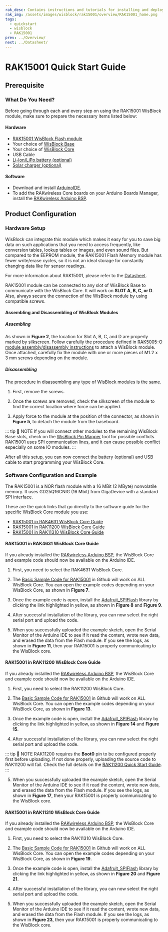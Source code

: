 ```yaml
---
rak_desc: Contains instructions and tutorials for installing and deploying your RAK15001. Instructions are written in a detailed and step-by-step manner for an easier experience in setting up your device. Aside from the hardware configuration, it also contains a software setup that includes detailed example codes that will help you get started.
rak_img: /assets/images/wisblock/rak15001/overview/RAK15001_home.png
tags:
  - quickstart
  - wisblock
  - RAK15001
prev: ../Overview/
next: ../Datasheet/
---
```


# RAK15001 Quick Start Guide


## Prerequisite

### What Do You Need?

Before going through each and every step on using the RAK15001 WisBlock module, make sure to prepare the necessary items listed below:

#### Hardware

- [RAK15001 WisBlock Flash module](https://store.rakwireless.com/products/wisblock-flash-module-rak15001?utm_source=WisBlock15001&utm_medium=Document&utm_campaign=BuyFromStore)
- Your choice of [WisBlock Base](https://store.rakwireless.com/collections/wisblock-base)
- Your choice of [WisBlock Core](https://store.rakwireless.com/collections/wisblock-core)
- USB Cable
- [Li-Ion/LiPo battery (optional)](https://store.rakwireless.com/collections/wisblock-accessory/products/battery-connector-cable?utm_source=BatteryConnector&utm_medium=Document&utm_campaign=BuyFromStore)
- [Solar charger (optional)](https://store.rakwireless.com/collections/wisblock-accessory/products/solar-panel-connector-cable?utm_source=SolarPanelConnector&utm_medium=Document&utm_campaign=BuyFromStore)

#### Software

- Download and install [ArduinoIDE](https://www.arduino.cc/en/Main/Software).
- To add the RAKwireless Core boards on your Arduino Boards Manager, install the [RAKwireless Arduino BSP](https://github.com/RAKWireless/RAKwireless-Arduino-BSP-Index).

## Product Configuration

### Hardware Setup

WisBlock can integrate this module which makes it easy for you to save big data on such applications that you need to access frequently, like conversion tables, lookup tables or images, and even sound files. But compared to the EEPROM module, the RAK15001 Flash Memory module has fewer write/erase cycles, so it is not an ideal storage for constantly changing data like for sensor readings.

For more information about RAK15001, please refer to the [Datasheet](../Datasheet/).

RAK15001 module can be connected to any slot of WisBlock Base to communicate with the WisBlock Core. It will work on **SLOT A, B, C, or D**. Also, always secure the connection of the WisBlock module by using compatible screws.

<rk-img
  src="/assets/images/wisblock/rak15001/quickstart/rak15001_mounting.png"
  width="70%"
  caption="RAK15001 connection to WisBlock Base"
/>

#### Assembling and Disassembling of WisBlock Modules

##### Assembling

As shown in **Figure 2**, the location for Slot A, B, C, and D are properly marked by silkscreen. Follow carefully the procedure defined in [RAK5005-O module assembly/disassembly instructions](https://docs.rakwireless.com/Knowledge-Hub/Learn/RAK5005-O-Baseboard-Installation-Guide/) to attach a WisBlock module. Once attached, carefully fix the module with one or more pieces of M1.2 x 3&nbsp;mm screws depending on the module.

<rk-img
  src="/assets/images/wisblock/rak15001/quickstart/wisblock-sensor-silkscreen.png"
  width="70%"
  caption="Sensor connection to WisBlock Base"
/>

##### Disassembling

The procedure in disassembling any type of WisBlock modules is the same.

1. First, remove the screws.

<rk-img
  src="/assets/images/wisblock/rak15001/quickstart/removing-screws.png"
  width="70%"
  caption="Removing screws from the WisBlock module"
/>

2. Once the screws are removed, check the silkscreen of the module to find the correct location where force can be applied.

<rk-img
  src="/assets/images/wisblock/rak15001/quickstart/detaching-silkscreen.png"
  width="70%"
  caption="Detaching silkscreen on the WisBlock module"
/>

3. Apply force to the module at the position of the connector, as shown in **Figure 5**, to detach the module from the baseboard.

<rk-img
  src="/assets/images/wisblock/rak15001/quickstart/detaching-module.png"
  width="70%"
  caption="Applying even forces on the proper location of a WisBlock module"
/>

::: tip 📝 NOTE
If you will connect other modules to the remaining WisBlock Base slots, check on the [WisBlock Pin Mapper](https://docs.rakwireless.com/Knowledge-Hub/Pin-Mapper/) tool for possible conflicts. RAK15001 uses SPI communication lines, and it can cause possible conflict especially on some IO modules.
:::

After all this setup, you can now connect the battery (optional) and USB cable to start programming your WisBlock Core.

### Software Configuration and Example

The RAK15001 is a NOR flash module with a 16&nbsp;MBit (2&nbsp;MByte) nonvolatile memory. It uses GD25Q16CNIG (16&nbsp;Mbit) from GigaDevice with a standard SPI interface.

These are the quick links that go directly to the software guide for the specific WisBlock Core module you use:

- [RAK15001 in RAK4631 WisBlock Core Guide](/Product-Categories/WisBlock/RAK15001/Quickstart/#rak15001-in-rak4631-wisblock-core-guide)
- [RAK15001 in RAK11200 WisBlock Core Guide](/Product-Categories/WisBlock/RAK15001/Quickstart/#rak15001-in-rak11200-wisblock-core-guide)
- [RAK15001 in RAK11310 WisBlock Core Guide](/Product-Categories/WisBlock/RAK15001/Quickstart/#rak15001-in-rak11310-wisblock-core-guide)

#### RAK15001 in RAK4631 WisBlock Core Guide

If you already installed the [RAKwireless Arduino BSP](https://github.com/RAKWireless/RAKwireless-Arduino-BSP-Index), the WisBlock Core and example code should now be available on the Arduino IDE.

1. First, you need to select the RAK4631 WisBlock Core.

<rk-img
  src="/assets/images/wisblock/rak15001/quickstart/rak4631-board.png"
  width="100%"
  caption="Selecting RAK4631 as WisBlock Core"
/>

2. The [Basic Sample Code for RAK15001](https://github.com/RAKWireless/WisBlock/tree/master/examples/common/sensors/RAK15001_Flash_GD25Q16C) in Github will work on ALL WisBlock Core. You can open the example codes depending on your WisBlock Core, as shown in **Figure 7**.

<rk-img
  src="/assets/images/wisblock/rak15001/quickstart/rak4631-examplecode.png"
  width="100%"
  caption="Opening RAK15001 example code for RAK4631 WisBlock Core"
/>

3. Once the example code is open, install the [Adafruit_SPIFlash](https://github.com/adafruit/Adafruit_SPIFlash) library by clicking the link highlighted in yellow, as shown in **Figure 8** and **Figure 9**.

<rk-img
  src="/assets/images/wisblock/rak15001/quickstart/rak15001-lib.png"
  width="100%"
  caption="Accessing the library used for RAK15001 Module"
/>

<rk-img
  src="/assets/images/wisblock/rak15001/quickstart/rak15001-libinstall.png"
  width="70%"
  caption="Installing the compatible library for RAK15001 Module"
/>

4. After successful installation of the library, you can now select the right serial port and upload the code.

<rk-img
  src="/assets/images/wisblock/rak15001/quickstart/rak4631-selectport.png"
  width="100%"
  caption="Selecting the correct Serial Port"
/>

5. When you successfully uploaded the example sketch, open the Serial Monitor of the Arduino IDE to see if it read the content, wrote new data, and erased the data from the Flash module. If you see the logs, as shown in **Figure 11**, then your RAK15001 is properly communicating to the WisBlock core.

<rk-img
  src="/assets/images/wisblock/rak15001/quickstart/rak15001-logs.png"
  width="70%"
  caption="RAK15001 Read, Write, and Erase data"
/>

#### RAK15001 in RAK11200 WisBlock Core Guide

If you already installed the [RAKwireless Arduino BSP](https://github.com/RAKWireless/RAKwireless-Arduino-BSP-Index), the WisBlock Core and example code should now be available on the Arduino IDE.

1. First, you need to select the RAK11200 WisBlock Core.

<rk-img
  src="/assets/images/wisblock/rak15001/quickstart/rak11200-board.png"
  width="100%"
  caption="Selecting RAK11200 as WisBlock Core"
/>

2. The [Basic Sample Code for RAK15001](https://github.com/RAKWireless/WisBlock/tree/master/examples/common/sensors/RAK15001_Flash_GD25Q16C) in Github will work on ALL WisBlock Core. You can open the example codes depending on your WisBlock Core, as shown in **Figure 13**.

<rk-img
  src="/assets/images/wisblock/rak15001/quickstart/rak11200-examplecode.png"
  width="100%"
  caption="Opening RAK15001 example code for RAK11200 WisBlock Core"
/>

3. Once the example code is open, install the [Adafruit_SPIFlash](https://github.com/adafruit/Adafruit_SPIFlash) library by clicking the link highlighted in yellow, as shown in **Figure 14** and **Figure 15**.

<rk-img
  src="/assets/images/wisblock/rak15001/quickstart/rak15001-lib.png"
  width="100%"
  caption="Accessing the library used for RAK15001 Module"
/>

<rk-img
  src="/assets/images/wisblock/rak15001/quickstart/rak15001-libinstall.png"
  width="70%"
  caption="Installing the compatible library for RAK15001 Module"
/>

4. After successful installation of the library, you can now select the right serial port and upload the code.

::: tip 📝 NOTE
RAK11200 requires the **Boot0** pin to be configured properly first before uploading. If not done properly, uploading the source code to RAK11200 will fail. Check the full details on the [RAK11200 Quick Start Guide](https://docs.rakwireless.com/Product-Categories/WisBlock/RAK11200/Quickstart/#uploading-to-wisblock).
:::

<rk-img
  src="/assets/images/wisblock/rak15001/quickstart/rak11200-selectport.png"
  width="100%"
  caption="Selecting the correct Serial Port"
/>

5. When you successfully uploaded the example sketch, open the Serial Monitor of the Arduino IDE to see if it read the content, wrote new data, and erased the data from the Flash module. If you see the logs, as shown in **Figure 17**, then your RAK15001 is properly communicating to the WisBlock core.

<rk-img
  src="/assets/images/wisblock/rak15001/quickstart/rak15001-logs.png"
  width="70%"
  caption="RAK15001 Read, Write, and Erase data"
/>

#### RAK15001 in RAK11310 WisBlock Core Guide

If you already installed the [RAKwireless Arduino BSP](https://github.com/RAKWireless/RAKwireless-Arduino-BSP-Index), the WisBlock Core and example code should now be available on the Arduino IDE.

1. First, you need to select the RAK11310 WisBlock Core.

<rk-img
  src="/assets/images/wisblock/rak15001/quickstart/rak11310-board.png"
  width="100%"
  caption="Selecting RAK11310 as WisBlock Core"
/>

2. The [Basic Sample Code for RAK15001](https://github.com/RAKWireless/WisBlock/tree/master/examples/common/sensors/RAK15001_Flash_GD25Q16C) in Github will work on ALL WisBlock Core. You can open the example codes depending on your WisBlock Core, as shown in **Figure 19**.

<rk-img
  src="/assets/images/wisblock/rak15001/quickstart/rak11310-examplecode.png"
  width="100%"
  caption="Opening RAK15001 example code for RAK11310 WisBlock Core"
/>

3. Once the example code is open, install the [Adafruit_SPIFlash](https://github.com/adafruit/Adafruit_SPIFlash) library by clicking the link highlighted in yellow, as shown in **Figure 20** and **Figure 21**.

<rk-img
  src="/assets/images/wisblock/rak15001/quickstart/rak15001-lib.png"
  width="100%"
  caption="Accessing the library used for RAK15001 Module"
/>

<rk-img
  src="/assets/images/wisblock/rak15001/quickstart/rak15001-libinstall.png"
  width="70%"
  caption="Installing the compatible library for RAK15001 Module"
/>

4. After successful installation of the library, you can now select the right serial port and upload the code.

<rk-img
  src="/assets/images/wisblock/rak15001/quickstart/rak11310-selectport.png"
  width="100%"
  caption="Selecting the correct Serial Port"
/>

5. When you successfully uploaded the example sketch, open the Serial Monitor of the Arduino IDE to see if it read the content, wrote new data, and erased the data from the Flash module. If you see the logs, as shown in **Figure 23**, then your RAK15001 is properly communicating to the WisBlock core.

<rk-img
  src="/assets/images/wisblock/rak15001/quickstart/rak15001-logs.png"
  width="70%"
  caption="RAK15001 Read, Write, and Erase data"
/>

